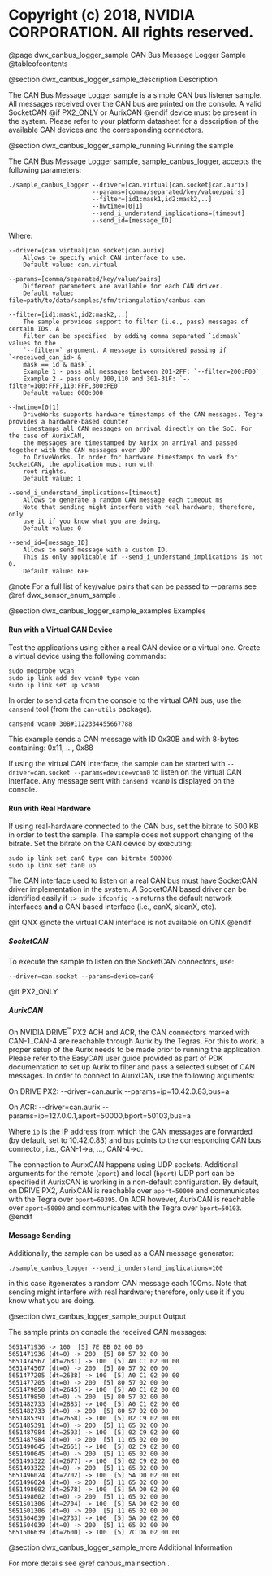 # Copyright (c) 2018, NVIDIA CORPORATION.  All rights reserved.

@page dwx_canbus_logger_sample CAN Bus Message Logger Sample
@tableofcontents

@section dwx_canbus_logger_sample_description Description

The CAN Bus Message Logger sample is a simple CAN bus listener sample. All
messages received over the CAN bus are printed on the console. A valid SocketCAN
@if PX2_ONLY
or AurixCAN
@endif
device must be present in the system. Please refer to your platform datasheet for
a description of the available CAN devices and the corresponding connectors.

@section dwx_canbus_logger_sample_running Running the sample

The CAN Bus Message Logger sample, sample_canbus_logger, accepts the following parameters:

    ./sample_canbus_logger --driver=[can.virtual|can.socket|can.aurix]
                           --params=[comma/separated/key/value/pairs]
                           --filter=[id1:mask1,id2:mask2,..]
                           --hwtime=[0|1]
                           --send_i_understand_implications=[timeout]
                           --send_id=[message_ID]

Where:

    --driver=[can.virtual|can.socket|can.aurix]
        Allows to specify which CAN interface to use.
        Default value: can.virtual

    --params=[comma/separated/key/value/pairs]
        Different parameters are available for each CAN driver.
        Default value: file=path/to/data/samples/sfm/triangulation/canbus.can

    --filter=[id1:mask1,id2:mask2,..]
        The sample provides support to filter (i.e., pass) messages of certain IDs. A
        filter can be specified  by adding comma separated `id:mask` values to the
        `--filter=` argument. A message is considered passing if `<received_can_id> &
        mask == id & mask`.
        Example 1 - pass all messages between 201-2FF: `--filter=200:F00`
        Example 2 - pass only 100,110 and 301-31F: `--filter=100:FFF,110:FFF,300:FE0`
        Default value: 000:000

    --hwtime=[0|1]
        DriveWorks supports hardware timestamps of the CAN messages. Tegra provides a hardware-based counter
        timestamps all CAN messages on arrival directly on the SoC. For the case of AurixCAN,
        the messages are timestamped by Aurix on arrival and passed together with the CAN messages over UDP
        to DriveWorks. In order for hardware timestamps to work for SocketCAN, the application must run with
        root rights.
        Default value: 1

    --send_i_understand_implications=[timeout]
        Allows to generate a random CAN message each timeout ms
        Note that sending might interfere with real hardware; therefore, only
        use it if you know what you are doing.
        Default value: 0

    --send_id=[message_ID]
        Allows to send message with a custom ID.
        This is only applicable if --send_i_understand_implications is not 0.
        Default value: 6FF

@note For a full list of key/value pairs that can be passed to --params see @ref dwx_sensor_enum_sample .

@section dwx_canbus_logger_sample_examples Examples

#### Run with a Virtual CAN Device

Test the applications using either a real CAN device or a virtual one. Create a
virtual device using the following commands:

    sudo modprobe vcan
    sudo ip link add dev vcan0 type vcan
    sudo ip link set up vcan0

In order to send data from the console to the virtual CAN bus, use the `cansend`
tool (from the `can-utils` package).

    cansend vcan0 30B#1122334455667788

This example sends a CAN message with ID 0x30B and with 8-bytes containing:
0x11, ..., 0x88

If using the virtual CAN interface, the sample can be started with
`--driver=can.socket --params=device=vcan0` to listen on the virtual CAN
interface. Any message sent with `cansend vcan0` is displayed on the console.


#### Run with Real Hardware

If using real-hardware connected to the CAN bus, set the bitrate to 500 KB in
order to test the sample. The sample does not support changing of the bitrate.
Set the bitrate on the CAN device by executing:

    sudo ip link set can0 type can bitrate 500000
    sudo ip link set can0 up

The CAN interface used to listen on a real CAN bus must have SocketCAN driver
implementation in the system. A SocketCAN based driver can be identified easily
if `:> sudo ifconfig -a` returns the default network interfaces **and** a CAN
based interface (i.e., canX, slcanX, etc).

@if QNX
@note the virtual CAN interface is not available on QNX
@endif

##### SocketCAN

To execute the sample to listen on the SocketCAN connectors, use:

    --driver=can.socket --params=device=can0

@if PX2_ONLY
##### AurixCAN

On NVIDIA DRIVE<sup>&trade;</sup> PX2 ACH and ACR, the CAN connectors marked with CAN-1..CAN-4 are reachable through Aurix by the Tegras.
For this to work, a proper setup of the Aurix needs to be made prior to running the application. Please
refer to the EasyCAN user guide provided as part of PDK documentation to set up Aurix to filter
and pass a selected subset of CAN messages. In order to connect to AurixCAN, use the following arguments:

On DRIVE PX2:
    --driver=can.aurix --params=ip=10.42.0.83,bus=a

On ACR:
    --driver=can.aurix --params=ip=127.0.0.1,aport=50000,bport=50103,bus=a

Where `ip` is the IP address from which the CAN messages are forwarded (by default, set to 10.42.0.83)
and `bus` points to the corresponding CAN bus connector, i.e., CAN-1->a, ..., CAN-4->d.

The connection to AurixCAN happens using UDP sockets. Additional arguments for the remote (`aport`) and
local (`bport`) UDP port can be specified if AurixCAN is working in a non-default configuration. By
default, on DRIVE PX2, AurixCAN is reachable over `aport=50000` and communicates with the Tegra over
`bport=60395`. On ACR however, AurixCAN is reachable over `aport=50000` and communicates with
the Tegra over `bport=50103`.
@endif

#### Message Sending

Additionally, the sample can be used as a CAN message generator:

    ./sample_canbus_logger --send_i_understand_implications=100

in this case itgenerates a random CAN message each 100ms. 
Note that sending might interfere with real hardware; therefore, only
use it if you know what you are doing.

@section dwx_canbus_logger_sample_output Output

The sample prints on console the received CAN messages:

    5651471936 -> 100  [5] 7E BB 02 00 00 
    5651471936 (dt=0) -> 200  [5] 80 57 02 00 00 
    5651474567 (dt=2631) -> 100  [5] A0 C1 02 00 00 
    5651474567 (dt=0) -> 200  [5] 80 57 02 00 00 
    5651477205 (dt=2638) -> 100  [5] A0 C1 02 00 00 
    5651477205 (dt=0) -> 200  [5] 80 57 02 00 00 
    5651479850 (dt=2645) -> 100  [5] A0 C1 02 00 00 
    5651479850 (dt=0) -> 200  [5] 80 57 02 00 00 
    5651482733 (dt=2883) -> 100  [5] A0 C1 02 00 00 
    5651482733 (dt=0) -> 200  [5] 80 57 02 00 00 
    5651485391 (dt=2658) -> 100  [5] 02 C9 02 00 00 
    5651485391 (dt=0) -> 200  [5] 11 65 02 00 00 
    5651487984 (dt=2593) -> 100  [5] 02 C9 02 00 00 
    5651487984 (dt=0) -> 200  [5] 11 65 02 00 00 
    5651490645 (dt=2661) -> 100  [5] 02 C9 02 00 00 
    5651490645 (dt=0) -> 200  [5] 11 65 02 00 00 
    5651493322 (dt=2677) -> 100  [5] 02 C9 02 00 00 
    5651493322 (dt=0) -> 200  [5] 11 65 02 00 00 
    5651496024 (dt=2702) -> 100  [5] 5A D0 02 00 00 
    5651496024 (dt=0) -> 200  [5] 11 65 02 00 00 
    5651498602 (dt=2578) -> 100  [5] 5A D0 02 00 00 
    5651498602 (dt=0) -> 200  [5] 11 65 02 00 00 
    5651501306 (dt=2704) -> 100  [5] 5A D0 02 00 00 
    5651501306 (dt=0) -> 200  [5] 11 65 02 00 00 
    5651504039 (dt=2733) -> 100  [5] 5A D0 02 00 00 
    5651504039 (dt=0) -> 200  [5] 11 65 02 00 00 
    5651506639 (dt=2600) -> 100  [5] 7C D6 02 00 00 

@section dwx_canbus_logger_sample_more Additional Information

For more details see @ref canbus_mainsection .
